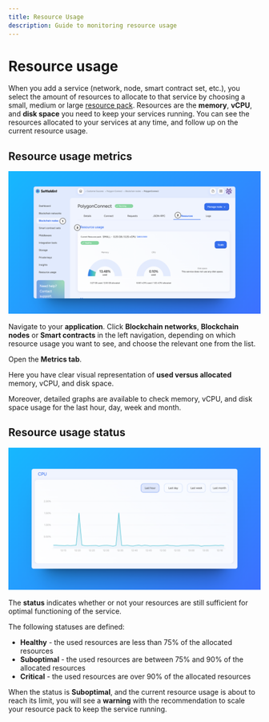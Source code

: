 ```yaml
---
title: Resource Usage
description: Guide to monitoring resource usage
---
```


# Resource usage

When you add a service (network, node, smart contract set, etc.), you select the amount of resources to allocate to that service by choosing a small, medium or large [resource pack](../launch-platform/managed-cloud-deployment/13_deployment-plans.md). Resources are the **memory**, **vCPU**, and **disk space** you need to keep your services running. You can see the resources allocated to your services at any time, and follow up on the current resource usage.

## Resource usage metrics

![Resource Usage](../../static/img/using-the-platform/resource-usage.png)

Navigate to your **application**. Click **Blockchain networks**, **Blockchain nodes** or **Smart contracts** in the left navigation, depending on which resource usage you want to see, and choose the relevant one from the list.

Open the **Metrics tab**.

Here you have clear visual representation of **used versus allocated** memory, vCPU, and disk space.

Moreover, detailed graphs are available to check memory, vCPU, and disk space usage for the last hour, day, week and month.

## Resource usage status

![Resource Usage CPU](../../static/img/using-the-platform/resource-usage-cpu.png)

The **status** indicates whether or not your resources are still sufficient for optimal functioning of the service.

The following statuses are defined:

- **Healthy** - the used resources are less than 75% of the allocated resources
- **Suboptimal** - the used resources are between 75% and 90% of the allocated resources
- **Critical** - the used resources are over 90% of the allocated resources

When the status is **Suboptimal**, and the current resource usage is about to reach its limit, you will see a **warning** with the recommendation to scale your resource pack to keep the service running.
